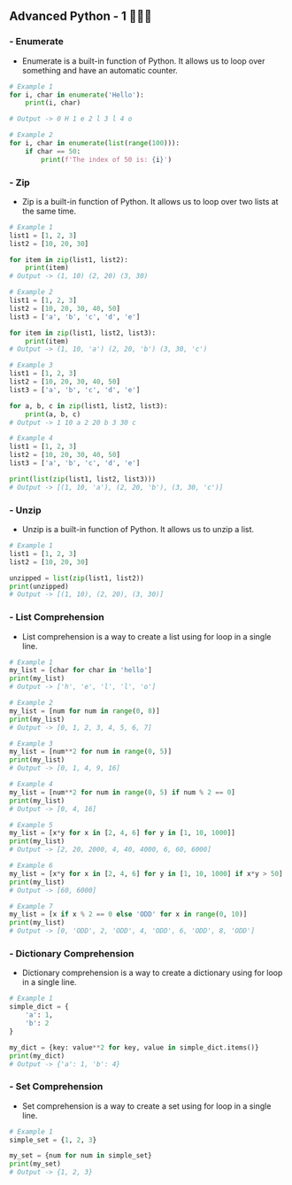 ## Advanced Python - 1 🚀👩‍🚀

### - Enumerate

- Enumerate is a built-in function of Python. It allows us to loop over something and have an automatic counter.

```python
# Example 1
for i, char in enumerate('Hello'):
    print(i, char)

# Output -> 0 H 1 e 2 l 3 l 4 o

# Example 2
for i, char in enumerate(list(range(100))):
    if char == 50:
        print(f'The index of 50 is: {i}')
```

### - Zip

- Zip is a built-in function of Python. It allows us to loop over two lists at the same time.

```python
# Example 1
list1 = [1, 2, 3]
list2 = [10, 20, 30]

for item in zip(list1, list2):
    print(item)
# Output -> (1, 10) (2, 20) (3, 30)

# Example 2
list1 = [1, 2, 3]
list2 = [10, 20, 30, 40, 50]
list3 = ['a', 'b', 'c', 'd', 'e']

for item in zip(list1, list2, list3):
    print(item)
# Output -> (1, 10, 'a') (2, 20, 'b') (3, 30, 'c')

# Example 3
list1 = [1, 2, 3]
list2 = [10, 20, 30, 40, 50]
list3 = ['a', 'b', 'c', 'd', 'e']

for a, b, c in zip(list1, list2, list3):
    print(a, b, c)
# Output -> 1 10 a 2 20 b 3 30 c

# Example 4
list1 = [1, 2, 3]
list2 = [10, 20, 30, 40, 50]
list3 = ['a', 'b', 'c', 'd', 'e']

print(list(zip(list1, list2, list3)))
# Output -> [(1, 10, 'a'), (2, 20, 'b'), (3, 30, 'c')]
```

### - Unzip

- Unzip is a built-in function of Python. It allows us to unzip a list.

```python
# Example 1
list1 = [1, 2, 3]
list2 = [10, 20, 30]

unzipped = list(zip(list1, list2))
print(unzipped)
# Output -> [(1, 10), (2, 20), (3, 30)]
```

### - List Comprehension

- List comprehension is a way to create a list using for loop in a single line.

```python
# Example 1
my_list = [char for char in 'hello']
print(my_list)
# Output -> ['h', 'e', 'l', 'l', 'o']

# Example 2
my_list = [num for num in range(0, 8)]
print(my_list)
# Output -> [0, 1, 2, 3, 4, 5, 6, 7]

# Example 3
my_list = [num**2 for num in range(0, 5)]
print(my_list)
# Output -> [0, 1, 4, 9, 16]

# Example 4
my_list = [num**2 for num in range(0, 5) if num % 2 == 0]
print(my_list)
# Output -> [0, 4, 16]

# Example 5
my_list = [x*y for x in [2, 4, 6] for y in [1, 10, 1000]]
print(my_list)
# Output -> [2, 20, 2000, 4, 40, 4000, 6, 60, 6000]

# Example 6
my_list = [x*y for x in [2, 4, 6] for y in [1, 10, 1000] if x*y > 50]
print(my_list)
# Output -> [60, 6000]

# Example 7
my_list = [x if x % 2 == 0 else 'ODD' for x in range(0, 10)]
print(my_list)
# Output -> [0, 'ODD', 2, 'ODD', 4, 'ODD', 6, 'ODD', 8, 'ODD']
```

### - Dictionary Comprehension

- Dictionary comprehension is a way to create a dictionary using for loop in a single line.

```python
# Example 1
simple_dict = {
    'a': 1,
    'b': 2
}

my_dict = {key: value**2 for key, value in simple_dict.items()}
print(my_dict)
# Output -> {'a': 1, 'b': 4}
```

### - Set Comprehension

- Set comprehension is a way to create a set using for loop in a single line.

```python
# Example 1
simple_set = {1, 2, 3}

my_set = {num for num in simple_set}
print(my_set)
# Output -> {1, 2, 3}
```
